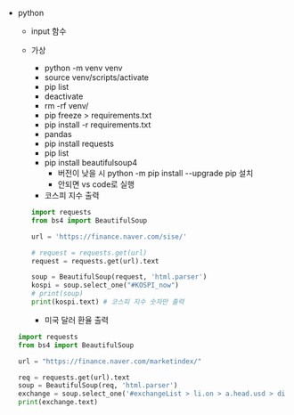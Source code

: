 - python

  - input 함수

  - 가상 

    - python -m venv venv
    - source venv/scripts/activate
    - pip list
    - deactivate
    - rm -rf  venv/
    - pip freeze > requirements.txt
    - pip install -r requirements.txt
    - pandas
    - pip install requests
    - pip list
    - pip install beautifulsoup4
      - 버전이 낮을 시 python -m pip install --upgrade pip 설치
      - 안되면 vs code로 실행
    - 코스피 지수 출력

    ```python
    import requests
    from bs4 import BeautifulSoup
    
    url = 'https://finance.naver.com/sise/'
    
    # request = requests.get(url)
    request = requests.get(url).text
    
    soup = BeautifulSoup(request, 'html.parser')
    kospi = soup.select_one("#KOSPI_now")
    # print(soup)
    print(kospi.text) # 코스피 지수 숫자만 출력
    ```

    - 미국 달러 환율 출력

  ```python
  import requests
  from bs4 import BeautifulSoup
  
  url = "https://finance.naver.com/marketindex/"
  
  req = requests.get(url).text
  soup = BeautifulSoup(req, 'html.parser')
  exchange = soup.select_one('#exchangeList > li.on > a.head.usd > div > span.value')
  print(exchange.text)
  ```

  